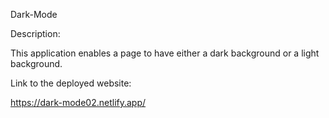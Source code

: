 Dark-Mode

Description:

This application enables a page to have either a dark background or a light background.

Link to the deployed website:

https://dark-mode02.netlify.app/
